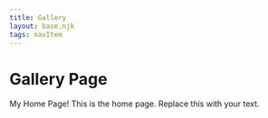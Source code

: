 ```yaml
---
title: Gallery
layout: base.njk
tags: navItem
---
```


  <h1>Gallery Page</h1>
<p>My Home Page!
This is the home page. Replace this with your text.</p>


  